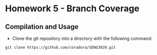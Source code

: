 # Homework 5 - Branch Coverage
## Compilation and Usage
* Clone the git repository into a directory with the following command:
```
git clone https://github.com/coradora/SENG3020.git
```
